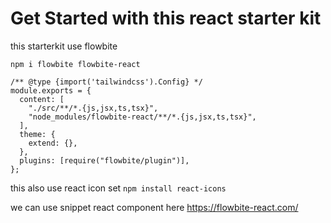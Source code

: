 # Get Started with this react starter kit

this starterkit use flowbite

```
npm i flowbite flowbite-react
```

```
/** @type {import('tailwindcss').Config} */
module.exports = {
  content: [
    "./src/**/*.{js,jsx,ts,tsx}",
    "node_modules/flowbite-react/**/*.{js,jsx,ts,tsx}",
  ],
  theme: {
    extend: {},
  },
  plugins: [require("flowbite/plugin")],
};

```

this also use react icon set
`npm install react-icons`

we can use snippet react component here https://flowbite-react.com/
